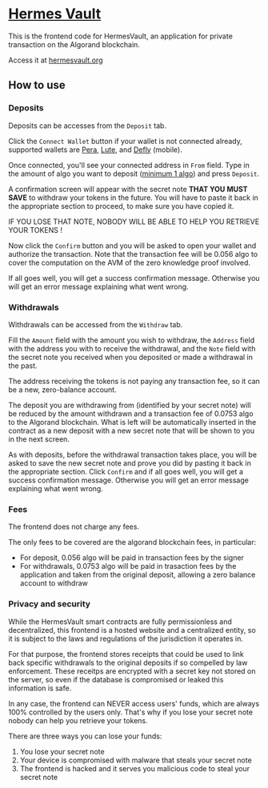 # [Hermes Vault](https://github.com/giuliop/HermesVault)
This is the frontend code for HermesVault, an application for private transaction on the Algorand blockchain.

Access it at [hermesvault.org](https://hermesvault.org)


## How to use

### Deposits

Deposits can be accesses from the `Deposit` tab.

Click the `Connect Wallet` button if your wallet is not connected already, supported wallets are [Pera](https://perawallet.app/), [Lute](https://lute.app/), and [Defly](https://defly.app/) (mobile).

Once connected, you'll see your connected address in `From` field. Type in the amount of algo you want to deposit (<u>minimum 1 algo</u>) and press `Deposit`.

A confirmation screen will appear with the secret note <b>THAT YOU MUST SAVE</b> to withdraw your tokens in the future. You will have to paste it back in the appropriate section to proceed, to make sure you have copied it.

IF YOU LOSE THAT NOTE, NOBODY WILL BE ABLE TO HELP YOU RETRIEVE YOUR TOKENS !

Now click the `Confirm` button and you will be asked to open your wallet and authorize the transaction. Note that the transaction fee will be 0.056 algo to cover the computation on the AVM of the zero knowledge proof involved.

If all goes well, you will get a success confirmation message. Otherwise you will get an error message explaining what went wrong.

### Withdrawals

Withdrawals can be accessed from the `Withdraw` tab.

Fill the `Amount` field with the amount you wish to withdraw, the `Address` field with the address you with to receive the withdrawal, and the `Note` field with the secret note you received when you deposited or made a withdrawal in the past.

The address receiving the tokens is not paying any transaction fee, so it can be a new, zero-balance account.

The deposit you are withdrawing from (identified by your secret note) will be reduced by the amount withdrawn and a transaction fee of 0.0753 algo to the Algorand blockchain.
What is left will be automatically inserted in the contract as a new deposit with a new secret note that will be shown to you in the next screen.

As with deposits, before the withdrawal transaction takes place, you will be asked to save the new secret note and prove you did by pasting it back in the appropriate section.
Click `Confirm` and if all goes well, you will get a success confirmation message. Otherwise you will get an error message explaining what went wrong.

### Fees
The frontend does not charge any fees.

The only fees to be covered are the algorand blockchain fees, in particular:
* For deposit, 0.056 algo will be paid in transaction fees by the signer
* For withdrawals, 0.0753 algo will be paid in trasaction fees by the application and taken from the original deposit, allowing a zero balance account to withdraw

### Privacy and security

While the HermesVault smart contracts are fully permissionless and decentralized, this frontend is a hosted website and a centralized entity, so it is subject to the laws and regulations of the jurisdiction it operates in.

For that purpose, the frontend stores receipts that could be used to link back specific withdrawals to the original deposits if so compelled by law enforcement. These receitps are encrypted with a secret key not stored on the server, so even if the database is compromised or leaked this information is safe.

In any case, the frontend can NEVER access users' funds, which are always 100% controlled by the users only. That's why if you lose your secret note nobody can help you retrieve your tokens.

There are three ways you can lose your funds:
1) You lose your secret note
2) Your device is compromised with malware that steals your secret note
3) The frontend is hacked and it serves you malicious code to steal your secret note
